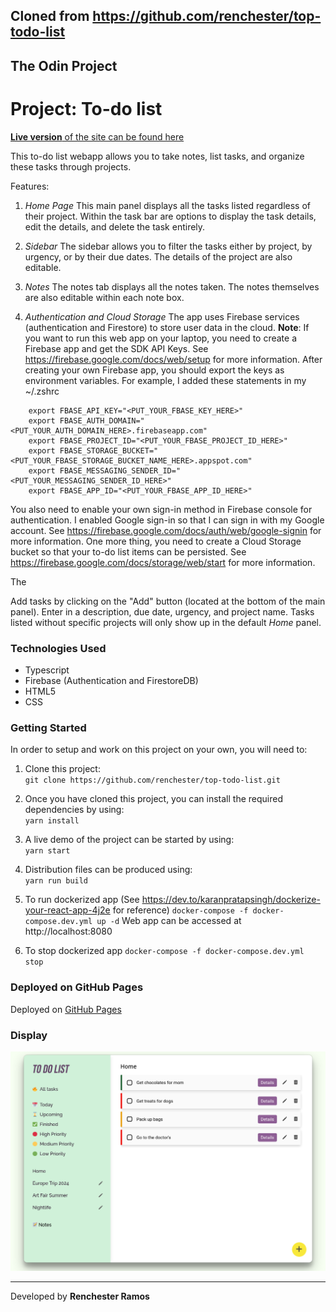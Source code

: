 ## Cloned from https://github.com/renchester/top-todo-list

## The Odin Project

# Project: To-do list

[**Live version** of the site can be found here](https://renchester.github.io/top-todo-list/)

This to-do list webapp allows you to take notes, list tasks, and organize these tasks through projects.

Features:

1. _*Home Page*_
   This main panel displays all the tasks listed regardless of their project. Within the task bar are options to display the task details, edit the details, and delete the task entirely.

2. _*Sidebar*_
   The sidebar allows you to filter the tasks either by project, by urgency, or by their due dates. The details of the project are also editable.

3. _*Notes*_
   The notes tab displays all the notes taken. The notes themselves are also editable within each note box.

4. _Authentication and Cloud Storage_
   The app uses Firebase services (authentication and Firestore) to store user data in the cloud.
**Note**: If you want to run this web app on your laptop, you need to create a Firebase app and get the SDK API Keys. See https://firebase.google.com/docs/web/setup for more information. After creating your own Firebase app, you should export the keys as environment variables. For example, I added these statements in my ~/.zshrc
```
    export FBASE_API_KEY="<PUT_YOUR_FBASE_KEY_HERE>"
    export FBASE_AUTH_DOMAIN="<PUT_YOUR_AUTH_DOMAIN_HERE>.firebaseapp.com"
    export FBASE_PROJECT_ID="<PUT_YOUR_FBASE_PROJECT_ID_HERE>"
    export FBASE_STORAGE_BUCKET="<PUT_YOUR_FBASE_STORAGE_BUCKET_NAME_HERE>.appspot.com"
    export FBASE_MESSAGING_SENDER_ID="<PUT_YOUR_MESSAGING_SENDER_ID_HERE>"
    export FBASE_APP_ID="<PUT_YOUR_FBASE_APP_ID_HERE>"
```
You also need to enable your own sign-in method in Firebase console for authentication. I enabled Google sign-in so that I can sign in with my Google account. See https://firebase.google.com/docs/auth/web/google-signin for more information.
One more thing, you need to create a Cloud Storage bucket so that your to-do list items can be persisted. See https://firebase.google.com/docs/storage/web/start for more information.

   The

Add tasks by clicking on the "Add" button (located at the bottom of the main panel). Enter in a description, due date, urgency, and project name. Tasks listed without specific projects will only show up in the default _Home_ panel.

### Technologies Used

- Typescript
- Firebase (Authentication and FirestoreDB)
- HTML5
- CSS

### Getting Started

In order to setup and work on this project on your own, you will need to:

1. Clone this project:  
   `git clone https://github.com/renchester/top-todo-list.git`

2. Once you have cloned this project, you can install the required dependencies by using:  
   `yarn install`

3. A live demo of the project can be started by using:  
   `yarn start`

4. Distribution files can be produced using:  
   `yarn run build`

5. To run dockerized app (See https://dev.to/karanpratapsingh/dockerize-your-react-app-4j2e for reference)
   `docker-compose -f docker-compose.dev.yml up -d`
   Web app can be accessed at http://localhost:8080

6. To stop dockerized app
   `docker-compose -f docker-compose.dev.yml stop`

### Deployed on GitHub Pages

Deployed on [GitHub Pages](https://pages.github.com/)

### Display

![view of the page](img/todo-list-view.png)

---

Developed by **Renchester Ramos**
